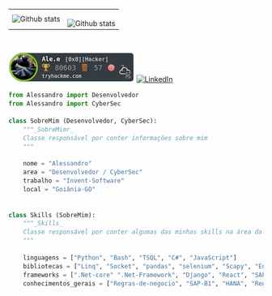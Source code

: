 <table>
  <tr>
    <td>
      <img
        align="left"
        src="https://github-readme-stats.vercel.app/api?username=aletk&theme=highcontrast&hide_border=false&include_all_commits=true&count_private=true"
        alt="Github stats"
      />
    </td>
    <td>
      <br />
      <img
        align="left"
        src="https://github-readme-stats.vercel.app/api/top-langs/?username=aletk&hide=html&layout=compact&theme=highcontrast&hide_border=false&include_all_commits=true&count_private=true"
        alt="Github stats"
      />
    </td>
  </tr>
</table>
<br />

<p align="left">
  <a href="#" title="LinkedIn">
    <img src="https://raw.githubusercontent.com/aletk/aletk/master/assets/thm_propic.png" alt="LinkedIn"/></a>
  <a href="#" title="LinkedIn">
    <img src="https://img.shields.io/badge/-Linkedin-0e76a8?style=flat-square&logo=Linkedin&logoColor=white&link=https://www.linkedin.com/in/alessandro-dos-santos-5a1856214/" alt="LinkedIn"/>
  </a>
</p>




```python
from Alessandro import Desenvolvedor
from Alessandro import CyberSec

class SobreMim (Desenvolvedor, CyberSec):
    """_SobreMimr_
    Classe responsável por conter informações sobre mim 
    """

    nome = "Alessandro"
    area = "Desenvolvedor / CyberSec"
    trabalho = "Invent-Software"
    local = "Goiânia-GO"


class Skills (SobreMim):
    """_Skills_
    Classe responsável por conter algumas das minhas skills na área da tecnologia. 
    """

    linguagens = ["Python", "Bash", "TSQL", "C#", "JavaScript"]
    bibliotecas = ["Linq", "Socket", "pandas", "selenium", "Scapy", "Entre diversos Outros"]
    frameworks = [".Net-core" ".Net-Framework", "Django", "React", "SAPIU5"]
    conhecimentos_gerais = ["Regras-de-negocio", "SAP-B1", "HANA", "Regras-Fiscais", "Linux", "Windows", "Redes" ]

```


